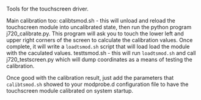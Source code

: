 Tools for the touchscreen driver.

Main calibration too: 
calibtsmod.sh - this will unload and reload the touchscreen module into uncalibrated state, then run the python program j720_calibrate.py. 
                This program will ask you to touch the lower left and upper right corners of the screen to calculate the calibration values.
                Once complete, it will write a `loadtsmod.sh` script that will load load the module with the caculated values.
testtsmod.sh  - this will run `loadtsmod.sh` and call j720_testscreen.py which will dump coordinates as a means of testing the calibration. 

Once good with the calibration result, just add the parameters that `calibtsmod.sh` showed to your modprobe.d configuration file to have the touchscreen
module calibrated on system startup.
